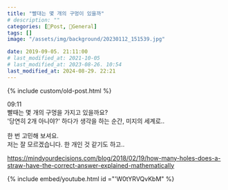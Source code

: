 ```yaml
---
title: "빨대는 몇 개의 구멍이 있을까"
# description: ""
categories: [📀Post, 🥑General]
tags: []
image: "/assets/img/background/20230112_151539.jpg"

date: 2019-09-05. 21:11:00
# last_modified_at: 2021-10-05
# last_modified_at: 2023-08-26. 10:54
last_modified_at: 2024-08-29. 22:21
---
```


{% include custom/old-post.html %}

09:11  
빨때는 몇 개의 구멍을 가지고 있을까요?  
'당연히 2개 아니야?' 하다가 생각을 하는 순간, 미지의 세계로..  

한 번 고민해 보셔요.  
저는 잘 모르겠습니다. 한 개인 것 같기도 하고..  

<https://mindyourdecisions.com/blog/2018/02/19/how-many-holes-does-a-straw-have-the-correct-answer-explained-mathematically>  

{% include embed/youtube.html id ="'W0tYRVQvKbM" %}
